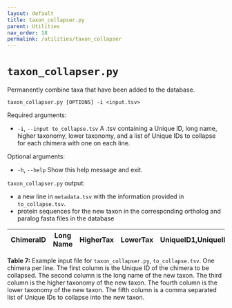 ```yaml
---
layout: default
title: taxon_collapser.py
parent: Utilities
nav_order: 18
permalink: /utilities/taxon_collapser
---
```


# `taxon_collapser.py`

Permanently combine taxa that have been added to the database.

`taxon_collapser.py [OPTIONS] -i <input.tsv>`

Required arguments:
- `-i`, `--input to_collapse.tsv` A .tsv containing a Unique ID, long name, higher taxonomy, lower taxonomy, and a list of Unique IDs to collapse for each chimera with one on each line.

Optional arguments:
- `-h`, `--help` Show this help message and exit.

`taxon_collapser.py` output:
- a new line in `metadata.tsv` with the information provided in `to_collapse.tsv`.
- protein sequences for the new taxon in the corresponding ortholog and paralog fasta files in the database


| ChimeraID  |   Long Name  |  HigherTax  |  LowerTax  | UniqueID1,UniqueID2  |
| :--------: | :----------: | :---------: | :--------: |:-------------------: |

**Table 7:** Example input file for `taxon_collapser.py`, `to_collapse.tsv`. One chimera per line. The first column is the Unique ID of the chimera to be collapsed. The second column is the long name of the new taxon. The third column is the higher taxonomy of the new taxon. The fourth column is the lower taxonomy of the new taxon. The fifth column is a comma separated list of Unique IDs to collapse into the new taxon.